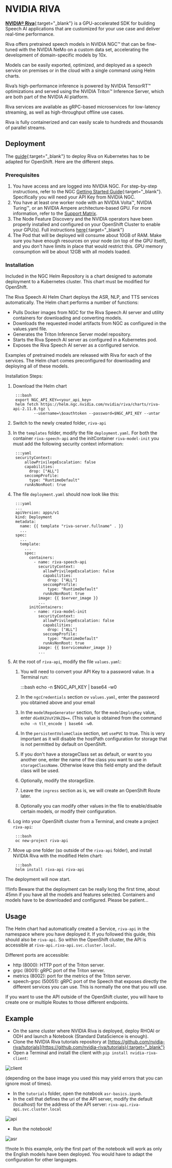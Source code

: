 # NVIDIA RIVA

[**NVIDIA® Riva**](https://docs.nvidia.com/deeplearning/riva/user-guide/docs/overview.html){:target="_blank"} is a GPU-accelerated SDK for building Speech AI applications that are customized for your use case and deliver real-time performance.

Riva offers pretrained speech models in NVIDIA NGC™ that can be fine-tuned with the NVIDIA NeMo on a custom data set, accelerating the development of domain-specific models by 10x.

Models can be easily exported, optimized, and deployed as a speech service on premises or in the cloud with a single command using Helm charts.

Riva’s high-performance inference is powered by NVIDIA TensorRT™ optimizations and served using the NVIDIA Triton™ Inference Server, which are both part of the NVIDIA AI platform.

Riva services are available as gRPC-based microservices for low-latency streaming, as well as high-throughput offline use cases.

Riva is fully containerized and can easily scale to hundreds and thousands of parallel streams.

## Deployment

The [guide](https://docs.nvidia.com/deeplearning/riva/user-guide/docs/installation/deploy-kubernetes.html){:target="_blank"} to deploy Riva on Kubernetes has to be adapted for OpenShift. Here are the different steps.

### Prerequisites

1. You have access and are logged into NVIDIA NGC. For step-by-step instructions, refer to the NGC [Getting Started Guide](https://docs.nvidia.com/ngc/ngc-overview/index.html#registering-activating-ngc-account){:target="_blank"}. Specifically you will need your API Key from NVIDIA NGC.
2. You have at least one worker node with an NVIDIA Volta™, NVIDIA Turing™, or an NVIDIA Ampere architecture-based GPU. For more information, refer to the [Support Matrix](https://docs.nvidia.com/deeplearning/riva/user-guide/docs/support-matrix.html#support-matrix).
3. The Node Feature Discovery and the NVIDIA operators have been properly installed and configured on your OpenShift Cluster to enable your GPU(s). Full instructions [here](https://docs.nvidia.com/datacenter/cloud-native/gpu-operator/openshift/contents.html){:target="_blank"}
4. The Pod that will be deployed will consume about 10GB of RAM. Make sure you have enough resources on your node (on top of the GPU itself), and you don't have limits in place that would restrict this. GPU memory consumption will be about 12GB with all models loaded.

### Installation

Included in the NGC Helm Repository is a chart designed to automate deployment to a Kubernetes cluster. This chart must be modified for OpenShift.

The Riva Speech AI Helm Chart deploys the ASR, NLP, and TTS services automatically. The Helm chart performs a number of functions:

* Pulls Docker images from NGC for the Riva Speech AI server and utility containers for downloading and converting models.
* Downloads the requested model artifacts from NGC as configured in the values.yaml file.
* Generates the Triton Inference Server model repository.
* Starts the Riva Speech AI server as configured in a Kubernetes pod.
* Exposes the Riva Speech AI server as a configured service.

Examples of pretrained models are released with Riva for each of the services. The Helm chart comes preconfigured for downloading and deploying all of these models.

Installation Steps:

1. Download the Helm chart

        :::bash
        export NGC_API_KEY=<your_api_key>
        helm fetch https://helm.ngc.nvidia.com/nvidia/riva/charts/riva-api-2.11.0.tgz \
                --username=\$oauthtoken --password=$NGC_API_KEY --untar

2. Switch to the newly created folder, `riva-api`
3. In the `templates` folder, modify the file `deployment.yaml`. For both the container `riva-speech-api` and the initContainer `riva-model-init` you must add the following security context information:

        :::yaml
        securityContext:
            allowPrivilegeEscalation: false
            capabilities:
              drop: ["ALL"]
            seccompProfile:
              type: "RuntimeDefault"
            runAsNonRoot: true

4. The file `deployment.yaml` should now look like this:

        :::yaml
        ...
        apiVersion: apps/v1
        kind: Deployment
        metadata:
          name: {{ template "riva-server.fullname" . }}
          ...
        spec:
          ...
          template:
            ...
            spec:
              containers:
                - name: riva-speech-api
                  securityContext:
                    allowPrivilegeEscalation: false
                    capabilities:
                      drop: ["ALL"]
                    seccompProfile:
                      type: "RuntimeDefault"
                    runAsNonRoot: true
                  image: {{ $server_image }}
                  ...
              initContainers:
                - name: riva-model-init
                  securityContext:
                    allowPrivilegeEscalation: false
                    capabilities:
                      drop: ["ALL"]
                    seccompProfile:
                      type: "RuntimeDefault"
                    runAsNonRoot: true
                  image: {{ $servicemaker_image }}
                  ...

5. At the root of `riva-api`, modify the file `values.yaml`:
      1. You will need to convert your API Key to a password value. In a Terminal run:

            :::bash
            echo -n $NGC_API_KEY | base64 -w0

      2. In the `ngcCredentials` section ov `values.yaml`, enter the password you obtained above and your email
      3. In the `modelRepoGenerator` section, for the `modelDeployKey` value, enter `dGx0X2VuY29kZQ==`. (This value is obtained from the command `echo -n tlt_encode | base64 -w0`.
      4. In the `persistentVolumeClaim` section, set `usePVC` to true. This is very important as it will disable the hostPath configuration for storage that is not permitted by default on OpenShift.
      5. If you don't have a storageClass set as default, or want to you another one, enter the name of the class you want to use in `storageClassName`. Otherwise leave this field empty and the default class will be used.
      6. Optionally, modify the storageSize.
      7. Leave the `ingress` section as is, we will create an OpenShift Route later.
      8. Optionally you can modify other values in the file to enable/disable certain models, or modify their configuration.

6. Log into your OpenShift cluster from a Terminal, and create a project `riva-api`:

        :::bash
        oc new-project riva-api

7. Move up one folder (so outside of the `riva-api` folder), and install NVIDIA Riva with the modified Helm chart:

        :::bash
        helm install riva-api riva-api

The deployment will now start.

!!!info
    Beware that the deployment can be really long the first time, about 45mn if you have all the models and features selected. Containers and models have to be downloaded and configured. Please be patient...

## Usage

The Helm chart had automatically created a Service, `riva-api` in the namespace where you have deployed it. If you followed this guide, this should also be `riva-api`. So within the OpenShift cluster, the API is accessible at `riva-api.riva-api.svc.cluster.local`.

Different ports are accessible:

* http (8000): HTTP port of the Triton server.
* grpc (8001): gRPC port of the Triton server.
* metrics (8002): port for the metrics of the Triton server.
* speech-grpc (50051): gRPC port of the Speech that exposes directly the different services you can use. This is normally the one that you will use.

If you want to use the API outside of the OpenShift cluster, you will have to create one or multiple Routes to those different endpoints.

## Example

* On the same cluster where NVIDIA Riva is deployed, deploy RHOAI or ODH and launch a Notebook (Standard DataScience is enough).
* Clone the NVIDIA Riva tutorials repository at [https://github.com/nvidia-riva/tutorials](https://github.com/nvidia-riva/tutorials){:target="_blank"}
* Open a Terminal and install the client with `pip install nvidia-riva-client`:

![client](img/nvidia-riva-client.png)

(depending on the base image you used this may yield errors that you can ignore most of times).

* In the `tutorials` folder, open the notebook `asr-basics.ipynb`.
* In the cell that defines the uri of the API server, modify the default (localhost) for the address of the API server: `riva-api.riva-api.svc.cluster.local`
  
![api](img/api.png)

* Run the notebook!

![asr](img/asr.png)

!!!note
    In this example, only the first part of the notebook will work as only the English models have been deployed. You would have to adapt the configuration for other languages.
